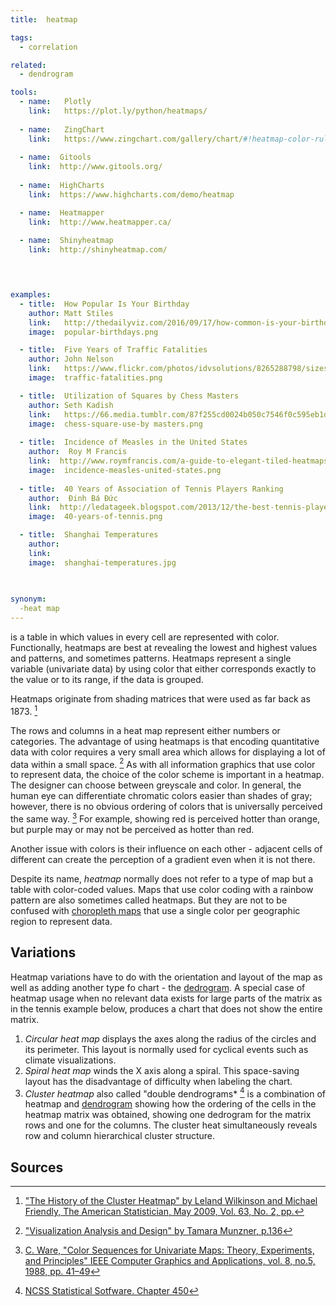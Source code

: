 ```yaml
---
title:  heatmap

tags:
  - correlation

related:
  - dendrogram

tools:
  - name:   Plotly
    link:   https://plot.ly/python/heatmaps/
  
  - name:   ZingChart
    link:   https://www.zingchart.com/gallery/chart/#!heatmap-color-rules-tooltips
  
  - name:  Gitools
    link:  http://www.gitools.org/
  
  - name:  HighCharts
    link:  https://www.highcharts.com/demo/heatmap

  - name:  Heatmapper
    link:  http://www.heatmapper.ca/
    
  - name:  Shinyheatmap
    link:  http://shinyheatmap.com/
    



examples:
  - title:  How Popular Is Your Birthday
    author: Matt Stiles
    link:   http://thedailyviz.com/2016/09/17/how-common-is-your-birthday-dailyviz/
    image:  popular-birthdays.png

  - title:  Five Years of Traffic Fatalities
    author: John Nelson
    link:   https://www.flickr.com/photos/idvsolutions/8265288798/sizes/o/in/photostream/
    image:  traffic-fatalities.png

  - title:  Utilization of Squares by Chess Masters
    author: Seth Kadish
    link:   https://66.media.tumblr.com/87f255cd0024b050c7546f0c595eb1d4/tumblr_n21vkezveA1s3dn7vo1_1280.png
    image:  chess-square-use-by masters.png
    
  - title:  Incidence of Measles in the United States
    author:  Roy M Francis
    link:  http://www.roymfrancis.com/a-guide-to-elegant-tiled-heatmaps-in-r-2019/
    image:  incidence-measles-united-states.png
  
  - title:  40 Years of Association of Tennis Players Ranking
    author:  Đinh Bá Đức
    link:  http://ledatageek.blogspot.com/2013/12/the-best-tennis-player-of-atp-era.html
    image:  40-years-of-tennis.png

  - title:  Shanghai Temperatures
    author: 
    link: 
    image:  shanghai-temperatures.jpg
    
  

synonym:
  -heat map
---
```


is a table in which values in every cell are represented with color. Functionally, heatmaps are best at revealing the lowest and highest values and patterns, and sometimes patterns. Heatmaps represent a single variable (univariate data) by using color that either corresponds exactly to the value or to its range, if the data is grouped. 
<!--more-->
Heatmaps originate from shading matrices that were used as far back as 1873. [^wilkinson]


The rows and columns in a heat map represent either numbers or categories. 
The advantage of using heatmaps is that encoding quantitative data with color requires a very small area which allows for displaying a lot of data within a small space. [^munzer]
As with all information graphics that use color to represent data, the choice of the color scheme is important in a heatmap. The designer can choose between greyscale and color. 
In general, the human eye can differentiate chromatic colors easier than shades of gray; however, there is no obvious ordering of colors that is universally perceived the same way. [^ware] For example, showing red is perceived hotter than orange, but purple may or may not be perceived as hotter than red.
 
 Another issue with colors is their influence on each other - adjacent cells of different can create the perception of a gradient even when it is not there.
 
 Despite its name, *heatmap* normally does not refer to a type of map but a table with color-coded values. Maps that use color coding with a rainbow pattern are also sometimes called heatmaps. But they are not to be confused with [choropleth maps](/choropleth-map) that use a single color per geographic region to represent data.
 
## Variations
Heatmap variations have to do with the orientation and layout of the map as well as adding another type fo chart - the [dedrogram](/dendrogram). A special case of heatmap usage when no relevant data exists for large parts of the matrix as in the tennis example below, produces a chart that does not show the entire matrix. 

1. *Circular heat map* displays the axes along the radius of the circles and its perimeter. This layout is normally used for cyclical events such as climate visualizations.
2. *Spiral heat map* winds the X axis along a spiral. This space-saving layout has the disadvantage of difficulty when labeling the chart.
3. *Cluster heatmap* also called "double dendrograms* [^ncss] is a combination of heatmap and [dendrogram](/dendrogram) showing how the ordering of the cells in the heatmap matrix was obtained, showing one dedrogram for the matrix rows and one for the columns. The cluster heat simultaneously reveals row and column hierarchical cluster structure.
                                                                           
## Sources

[^wilkinson]: ["The History of the Cluster Heatmap" by Leland Wilkinson and Michael Friendly, The American Statistician, May 2009, Vol. 63, No. 2, pp.](https://www.cs.uic.edu/~wilkinson/Publications/heatmap.pdf)

[^munzer]: ["Visualization Analysis and Design" by Tamara Munzner, p.136](https://books.google.com/books?id=NfkYCwAAQBAJ&pg=PT166&lpg=PT166)

[^ware]: [C. Ware, "Color Sequences for Univariate Maps: Theory, Experiments, and Principles" IEEE Computer Graphics and Applications, vol. 8, no.5, 1988, pp. 41–49](https://ccom.unh.edu/sites/default/files/publications/Ware_1988_CGA_Color_sequences_univariate_maps.pdf)

[^ncss]: [NCSS Statistical Sotfware. Chapter 450](https://ncss-wpengine.netdna-ssl.com/wp-content/themes/ncss/pdf/Procedures/NCSS/Clustered_Heat_Maps-Double_Dendrograms.pdf)
